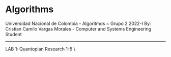 # Algorithms
Universidad Nacional de Colombia - Algoritmos ~ Grupo 2 2022-I
By: Cristian Camilo Vargas Morales - Computer and Systems Engineering Student

---

LAB 1: Quantopian Research 1-5 \
